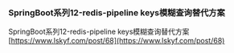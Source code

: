 ### SpringBoot系列12-redis-pipeline keys模糊查询替代方案
 
 SpringBoot系列12-redis-pipeline keys模糊查询替代方案 [https://www.lskyf.com/post/68](https://www.lskyf.com/post/68)
